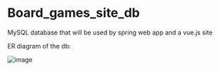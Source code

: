 # Board_games_site_db
MySQL database that will be used by spring web app and a vue.js site

ER diagram of the db:

![image](https://github.com/Coolacho/Board_games_site_db/assets/54374165/87d13cb2-6ce7-4036-8baa-658cdaf8028d)

